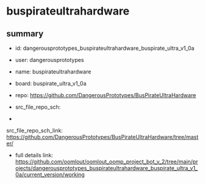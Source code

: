 # buspirateultrahardware
 
## summary 
* id: dangerousprototypes_buspirateultrahardware_buspirate_ultra_v1_0a
* user: dangerousprototypes
* name: buspirateultrahardware
* board: buspirate_ultra_v1_0a
* repo: https://github.com/DangerousPrototypes/BusPirateUltraHardware



* src_file_repo_sch: 
*
 src_file_repo_sch_link: https://github.com/DangerousPrototypes/BusPirateUltraHardware/tree/master/
* full details link: https://github.com/oomlout/oomlout_oomp_project_bot_v_2/tree/main/projects/dangerousprototypes_buspirateultrahardware_buspirate_ultra_v1_0a/current_version/working  






